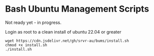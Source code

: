 Bash Ubuntu Management Scripts
===============================
Not ready yet - in progress.

Login as root to a clean install of ubuntu 22.04 or greater
```
wget https://cdn.jsdelivr.net/gh/srvr-au/bums/install.sh
chmod +x install.sh
./install.sh
```
